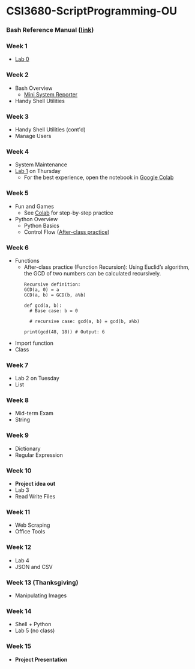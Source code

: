 # CSI3680-ScriptProgramming-OU
### Bash Reference Manual ([link](Bash%20Reference%20Manual%20-%202025.pdf))
### Week 1
- [Lab 0](Environment%20Setup/Lab%200.md)
### Week 2
- Bash Overview
  - [Mini System Reporter](Bash%20Overview/Mini_System_Reporter.ipynb)
- Handy Shell Utilities

### Week 3
- Handy Shell Utilities (cont'd)
- Manage Users

### Week 4
- System Maintenance
- [Lab 1](Labs/CSI3680_Lab1_YOURNAME.ipynb) on Thursday 
  - For the best experience, open the notebook in [Google Colab](https://colab.research.google.com/drive/196GGlvGShGOYrMCgYheNW4ZjHdxdG5ZP?usp=sharing)

### Week 5
- Fun and Games
  - See [Colab](https://colab.research.google.com/drive/1Xdppazh-uLcirJJoyznuewfoWSF5q8ZS?usp=sharing) for step-by-step practice 
- Python Overview
  - Python Basics
  - Control Flow ([After-class practice](https://colab.research.google.com/drive/1ZgpLrzougqqHIS_9v5tg-Px9E80Pqv-1?usp=sharing))

### Week 6
- Functions
  - After-class practice (Function Recursion): Using Euclid’s algorithm, the GCD of two numbers can be calculated recursively. 
    ```
    Recursive definition:
    GCD(a, 0) = a
    GCD(a, b) = GCD(b, a%b)
    ```
    ```
    def gcd(a, b):
      # Base case: b = 0

      # recursive case: gcd(a, b) = gcd(b, a%b)

    print(gcd(48, 18)) # Output: 6
    ```
- Import function
- Class

### Week 7
- Lab 2 on Tuesday
- List

### Week 8
- Mid-term Exam
- String

### Week 9
- Dictionary
- Regular Expression


### Week 10
- **Project idea out**
- Lab 3
- Read Write Files


### Week 11
- Web Scraping
- Office Tools
  
### Week 12
- Lab 4
- JSON and CSV


### Week 13 (Thanksgiving)
- Manipulating Images

### Week 14
- Shell + Python
- Lab 5 (no class)

### Week 15
- **Project Presentation**